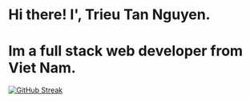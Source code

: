 ﻿# Hi there! I', Trieu Tan Nguyen.
 # Im a full stack web developer from Viet Nam.


[![GitHub Streak](https://streak-stats.demolab.com/?user=cmi-nguyen)](https://git.io/streak-stats)
